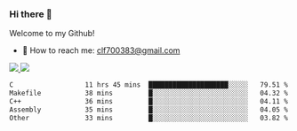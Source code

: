 ### Hi there 👋

<!--
**clingfei/clingfei** is a ✨ _special_ ✨ repository because its `README.md` (this file) appears on your GitHub profile.

Here are some ideas to get you started:

- 🔭 I’m currently working on ...
- 🌱 I’m currently learning ...
- 👯 I’m looking to collaborate on ...
- 🤔 I’m looking for help with ...
- 💬 Ask me about ...
- 📫 How to reach me: ...
- 😄 Pronouns: ...
- ⚡ Fun fact: ...
-->
Welcome to my Github!
- 📧 How to reach me: clf700383@gmail.com

<a href="https://github.com/anuraghazra/github-readme-stats">
  <img src="https://github-readme-stats.vercel.app/api?username=clingfei&count_private=true&show_icons=true&include_all_commits=true&line_height=21&hide_border=true&repo=github-readme-stats" />
</a>
<a href="https://github.com/anuraghazra/convoychat">
  <img src="https://github-readme-stats.vercel.app/api/top-langs/?username=clingfei&hide=Tcl,Perl,Makefile,CSS,HTML,Yacc,Lex,Verilog&langs_count=6&layout=compact&hide_border=true&repo=convoychat" />
</a>

<!--START_SECTION:waka-->

```txt
C                  11 hrs 45 mins  ████████████████████░░░░░   79.51 %
Makefile           38 mins         █░░░░░░░░░░░░░░░░░░░░░░░░   04.32 %
C++                36 mins         █░░░░░░░░░░░░░░░░░░░░░░░░   04.11 %
Assembly           35 mins         █░░░░░░░░░░░░░░░░░░░░░░░░   04.05 %
Other              33 mins         █░░░░░░░░░░░░░░░░░░░░░░░░   03.82 %
```

<!--END_SECTION:waka-->
